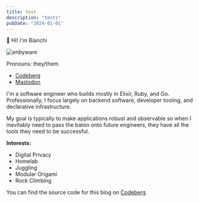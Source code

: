 ```yaml
---
title: test
description: "tests"
pubDate: "2024-01-01"
---
```


👋 Hi! I'm Bianchi

![enbyware](https://pride-badges.pony.workers.dev/static/v1?label=enbyware&labelColor=%23555&stripeWidth=8&stripeColors=FCF434%2CFFFFFF%2C9C59D1%2C2C2C2C)

Pronouns: they/them

* [Codeberg](https://codeberg.org/bianchidotdev)
* <a href="https://hachyderm.io/@bonkybot" rel="me">Mastodon</a>

I'm  a software engineer who builds mostly in Elixir, Ruby, and Go. Professionally, I focus largely on backend software, developer tooling, and declarative infrastructure.

My goal is typically to make applications robust and observable so when I inevitably need to pass the baton onto future engineers, they have all the tools they need to be successful.

**Interests:**
* Digital Privacy
* Homelab
* Juggling
* Modular Origami
* Rock Climbing

You can find the source code for this blog on [Codeberg](https://codeberg.org/bianchidotdev/bianchi.dev).
